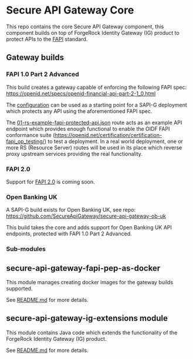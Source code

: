 # Secure API Gateway Core
This repo contains the core Secure API Gateway component, this component builds on top of ForgeRock Identity Gateway
(IG) product to protect APIs to the [FAPI](https://fapi.openid.net/) standard.

## Gateway builds
### FAPI 1.0 Part 2 Advanced
This build creates a gateway capable of enforcing the following FAPI spec: https://openid.net/specs/openid-financial-api-part-2-1_0.html

The [configuration](config/7.3.0/fapi1part2adv) can be used as a starting point for a SAPI-G deployment which protects 
any API using the aforementioned FAPI spec.

The [01-rs-example-fapi-protected-api.json](config/7.3.0/fapi1part2adv/ig/routes/routes-service/01-rs-example-fapi-protected-api.json)
route acts as an example API endpoint which provides enough functional to enable the OIDF FAPI conformance suite (https://openid.net/certification/certification-fapi_op_testing/)
to test a deployment. In a real world deployment, one or more RS (Resource Server) routes will be used in its place 
which reverse proxy upstream services providing the real functionality.

### FAPI 2.0
Support for [FAPI 2.0](https://openid.bitbucket.io/fapi/fapi-2_0-security-profile.html) is coming soon.

### Open Banking UK
A SAPI-G build exists for Open Banking UK, see repo: https://github.com/SecureApiGateway/secure-api-gateway-ob-uk

This build takes the core and adds support for Open Banking UK API endpoints, protected with FAPI 1.0 Part 2 Advanced.

### Sub-modules
## secure-api-gateway-fapi-pep-as-docker
This module manages creating docker images for the gateway builds supported.

See [README.md](secure-api-gateway-fapi-pep-as-docker/README.md) for more details.

## secure-api-gateway-ig-extensions module
This module contains Java code which extends the functionality of the ForgeRock Identity Gateway (IG) product.

See [README.md](secure-api-gateway-ig-extensions/README.md) for more details.